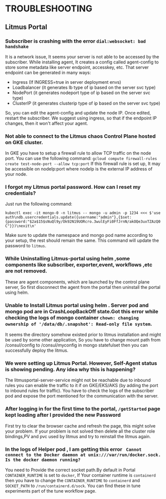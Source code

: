 # TROUBLESHOOTING
## Litmus Portal

### Subscriber is crashing with the error `dial:websocket: bad handshake`

It is a network issue, It seems your server is not able to be accessed by the subscriber. 
While installing agent, It creates a config called agent-config to store some metadata like server endpoint, accesskey, etc. That server endpoint can be generated in many ways:
- Ingress (If INGRESS=true in server deployment envs)
- Loadbalancer (it generates lb type of ip based on the server svc type)
- NodePort (it generates nodeport type of ip based on the server svc type)
- ClusterIP (it generates clusterip type of ip based on the server svc type)

So, you can edit the agent-config and update the node IP. Once edited, restart the subscriber.
We suggest using ingress, so that if the endpoint IP changes, then it won't affect your agent.

### Not able to connect to the Litmus chaos Control Plane hosted on GKE cluster.

In GKE you have to setup a firewall rule to allow TCP traffic on the node port. You can use the following command:
`gcloud compute firewall-rules create test-node-port --allow tcp:port`
If this firewall rule is set up, It may be accessible on nodeIp:port where nodeIp is the external IP address of your node.

###  I forgot my Litmus portal password. How can I reset my credentials?

Just run the following command:

``kubectl exec -it mongo-0 -n litmus -- mongo -u admin -p 1234 <<< $'use auth\ndb.usercredentials.update({username:"admin"},{$set:{password:"$2a$15$sNuQl9y/Ok92N19UORcro.3wulEyFi0FfJrnN/akOQe3uxTZAzQ0C"}})\nexit\n'``

Make sure to update the namespace and mongo pod name according to your setup, the rest should remain the same. This command will update the password to `litmus`.

###  While Uninstalling Litmus-portal using helm ,some components like subscriber, exporter,event, workflows ,etc are not removed.

These are agent components, which are launched by the control plane server, So first disconnect the agent from the portal then uninstall the portal using helm.

###  Unable to Install Litmus portal using helm . Server pod and mongo pod are in CrashLoopBackOff state.Got this error while checking the logs of mongo container `chown: changing ownership of '/data/db/.snapshot': Read-only file system`.

 It seems the directory somehow existed prior to litmus installation and might be used by some other application,
 So you have to change mount path from /consul/config to /consul/myconfig in mongo statefulset then you can successfully deploy the litmus.

### We were setting up Litmus Portal. However, Self-Agent status is showing pending. Any idea why this is happening?

The litmusportal-server-service might not be reachable due to inbound rules you can enable the traffic to it if on GKE/EKS/AKS (by adding the port to inbound rules for traffic).
You have to check the logs of the subscriber pod and expose the port mentioned for the communication with the server.

### After logging in for the first time to the portal, `/getStarted` page  kept loading after I provided the new Password

First try to clear the browser cache and refresh the page, this might solve your problem.
If  your problem is not solved then  delete all the cluster role bindings,PV and pvc used by litmus and try to reinstall the litmus again.

### In  the logs of Helper pod , I am getting this error ` Cannot connect to the Docker daemon at unix:///var/run/docker.sock. Is the docker daemon running?`

You need to Provide the correct socket path.By default in Portal `CONTAINER_RUNTIME` is set to `docker`, 
If  Your container runtime is `containerd` then  you have to change the `CONTAINER_RUNTIME` to `containerd`  and `SOCKET_PATH` to `/run/containerd.d/sock`.
You can find these in tune experiments part of the tune workflow page.
